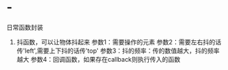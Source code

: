 # -
日常函数封装


1. 抖函数，可以让物体抖起来
    参数1：需要操作的元素
    参数2：需要左右抖的话传'left',需要上下抖的话传'top'
    参数3：抖的频率：传的数值越大，抖的频率越大
    参数4：回调函数，如果存在callback则执行传入的函数
